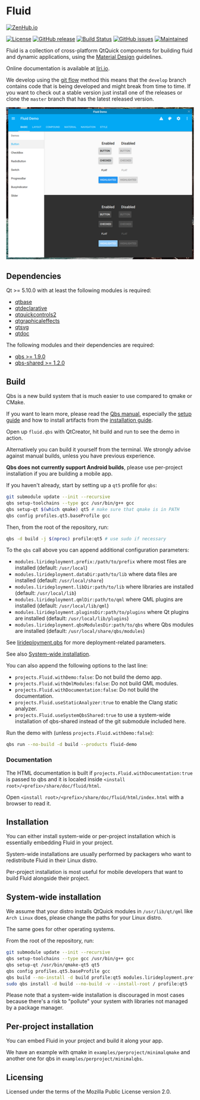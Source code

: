 Fluid
=====

[![ZenHub.io](https://img.shields.io/badge/supercharged%20by-zenhub.io-blue.svg)](https://zenhub.io)

[![License](https://img.shields.io/badge/license-MPL2-blue.svg)](https://www.mozilla.org/en-US/MPL/2.0/)
[![GitHub release](https://img.shields.io/github/release/lirios/fluid.svg)](https://github.com/lirios/fluid)
[![Build Status](https://travis-ci.org/lirios/fluid.svg?branch=develop)](https://travis-ci.org/lirios/fluid)
[![GitHub issues](https://img.shields.io/github/issues/lirios/fluid.svg)](https://github.com/lirios/fluid/issues)
[![Maintained](https://img.shields.io/maintenance/yes/2018.svg)](https://github.com/lirios/fluid/commits/develop)

Fluid is a collection of cross-platform QtQuick components for building fluid and dynamic applications,
using the [Material Design](https://material.io/guidelines/) guidelines.

Online documentation is available at [liri.io](https://liri.io/docs/sdk/fluid/develop/).

We develop using the [git flow](https://danielkummer.github.io/git-flow-cheatsheet/) method
this means that the `develop` branch contains code that is being developed and might break
from time to time. If you want to check out a stable version just install one of the
releases or clone the `master` branch that has the latest released version.

![Desktop](.github/demo.png)

## Dependencies

Qt >= 5.10.0 with at least the following modules is required:

 * [qtbase](http://code.qt.io/cgit/qt/qtbase.git)
 * [qtdeclarative](http://code.qt.io/cgit/qt/qtdeclarative.git)
 * [qtquickcontrols2](http://code.qt.io/cgit/qt/qtquickcontrols2.git)
 * [qtgraphicaleffects](http://code.qt.io/cgit/qt/qtgraphicaleffects.git)
 * [qtsvg](http://code.qt.io/cgit/qt/qtsvg.git)
 * [qtdoc](http://code.qt.io/cgit/qt/qtdoc.git)

The following modules and their dependencies are required:

 * [qbs >= 1.9.0](http://code.qt.io/cgit/qbs/qbs.git)
 * [qbs-shared >= 1.2.0](https://github.com/lirios/qbs-shared.git)

## Build

Qbs is a new build system that is much easier to use compared to qmake or CMake.

If you want to learn more, please read the [Qbs manual](http://doc.qt.io/qbs/index.html),
especially the [setup guide](http://doc.qt.io/qbs/configuring.html) and how to install artifacts
from the [installation guide](http://doc.qt.io/qbs/installing-files.html).

Open up `fluid.qbs` with QtCreator, hit build and run to see the demo in action.

Alternatively you can build it yourself from the terminal.
We strongly advise against manual builds, unless you have previous experience.

**Qbs does not currently support Android builds**, please use per-project installation
if you are building a mobile app.

If you haven't already, start by setting up a `qt5` profile for `qbs`:

```sh
git submodule update --init --recursive
qbs setup-toolchains --type gcc /usr/bin/g++ gcc
qbs setup-qt $(which qmake) qt5 # make sure that qmake is in PATH
qbs config profiles.qt5.baseProfile gcc
```

Then, from the root of the repository, run:

```sh
qbs -d build -j $(nproc) profile:qt5 # use sudo if necessary
```

To the `qbs` call above you can append additional configuration parameters:

 * `modules.lirideployment.prefix:/path/to/prefix` where most files are installed (default: `/usr/local`)
 * `modules.lirideployment.dataDir:path/to/lib` where data files are installed (default: `/usr/local/share`)
 * `modules.lirideployment.libDir:path/to/lib` where libraries are installed (default: `/usr/local/lib`)
 * `modules.lirideployment.qmlDir:path/to/qml` where QML plugins are installed (default: `/usr/local/lib/qml`)
 * `modules.lirideployment.pluginsDir:path/to/plugins` where Qt plugins are installed (default: `/usr/local/lib/plugins`)
 * `modules.lirideployment.qbsModulesDir:path/to/qbs` where Qbs modules are installed (default: `/usr/local/share/qbs/modules`)

See [lirideployment.qbs](https://github.com/lirios/qbs-shared/blob/develop/modules/lirideployment/lirideployment.qbs)
for more deployment-related parameters.

See also [System-wide installation](#system-wide-installation).

You can also append the following options to the last line:

 * `projects.Fluid.withDemo:false`: Do not build the demo app.
 * `projects.Fluid.withQmlModules:false`: Do not build QML modules.
 * `projects.Fluid.withDocumentation:false`: Do not build the documentation.
 * `projects.Fluid.useStaticAnalyzer:true` to enable the Clang static analyzer.
 * `projects.Fluid.useSystemQbsShared:true` to use a system-wide installation of qbs-shared
   instead of the git submodule included here.

Run the demo with (unless `projects.Fluid.withDemo:false`):

```sh
qbs run --no-build -d build --products fluid-demo
```

### Documentation

The HTML documentation is built if `projects.Fluid.withDocumentation:true` is passed
to qbs and it is localed inside `<install root>/<prefix>/share/doc/fluid/html`.

Open `<install root>/<prefix>/share/doc/fluid/html/index.html` with a browser to read it.

## Installation

You can either install system-wide or per-project installation which
is essentially embedding Fluid in your project.

System-wide installations are usually performed by packagers who want
to redistribute Fluid in their Linux distro.

Per-project installation is most useful for mobile developers that
want to build Fluid alongside their project.

## System-wide installation

We assume that your distro installs QtQuick modules in `/usr/lib/qt/qml`
like `Arch Linux` does, please change the paths for your Linux distro.

The same goes for other operating systems.

From the root of the repository, run:

```sh
git submodule update --init --recursive
qbs setup-toolchains --type gcc /usr/bin/g++ gcc
qbs setup-qt /usr/bin/qmake-qt5 qt5
qbs config profiles.qt5.baseProfile gcc
qbs build --no-install -d build profile:qt5 modules.lirideployment.prefix:/usr modules.lirideployment.qmlDir:/usr/lib/qt/qml
sudo qbs install -d build --no-build -v --install-root / profile:qt5
```

Please note that a system-wide installation is discouraged in most cases
because there's a risk to "pollute" your system with libraries not
managed by a package manager.

## Per-project installation

You can embed Fluid in your project and build it along your app.

We have an example with qmake in `examples/perproject/minimalqmake`
and another one for qbs in `examples/perproject/minimalqbs`.

## Licensing

Licensed under the terms of the Mozilla Public License version 2.0.
